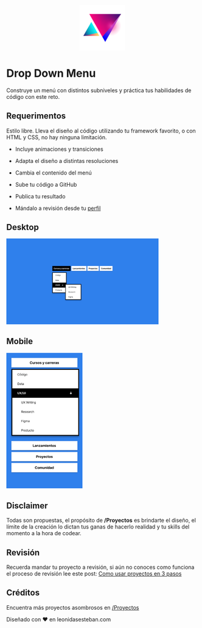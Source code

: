 <div align="center">
<img width="120px"  src="https://raw.githubusercontent.com/no-te-rindas/logo/main/Logo/LeonidasEsteban-destello-envolvente-cuadrada.png" />
</div>

# Drop Down Menu
Construye un menú con distintos subniveles y práctica tus habilidades de código con este reto.

## Requerimentos

Estilo libre. Lleva el diseño al código utilizando tu framework favorito, o con HTML y CSS, no hay ninguna limitación.

- Incluye animaciones y transiciones

- Adapta el diseño a distintas resoluciones

- Cambia el contenido del menú

- Sube tu código a GitHub

- Publica tu resultado

- Mándalo a revisión desde tu [perfil](https://leonidasesteban.com/estudiante)


## Desktop

<img width="400px" src="https://raw.githubusercontent.com/uxcristopher/imagenes/main/Readmes/Drop%20down%20menu/Desktop.jpg" />

## Mobile
<img width="200px" src="https://raw.githubusercontent.com/uxcristopher/imagenes/main/Readmes/Drop%20down%20menu/Mobile.jpg" />

## Disclaimer

Todas son propuestas, el propósito de **/Proyectos** es brindarte el diseño, el límite de la creación lo dictan tus ganas de hacerlo realidad y tu skills del momento a la hora de codear.


## Revisión

Recuerda mandar tu proyecto a revisión, si aún no conoces como funciona el proceso de revisión lee este post: [Como usar proyectos en 3 pasos](https://leonidasesteban.com/blog/como-usar-proyectos-en-3-pasos)

## Créditos

Encuentra más proyectos asombrosos en [/Proyectos](https://leonidasesteban.com/proyectos)

Diseñado con ♥️ en leonidasesteban.com